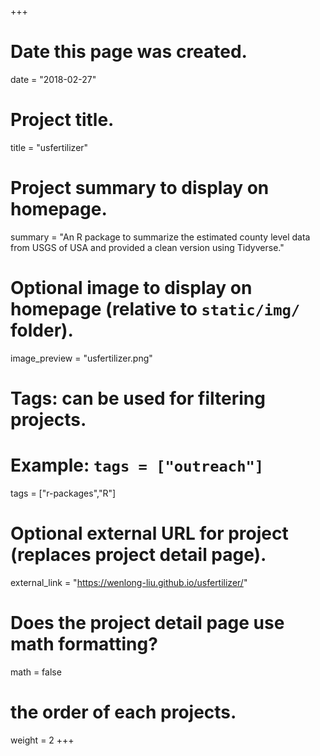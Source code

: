+++
# Date this page was created.
date = "2018-02-27"

# Project title.
title = "usfertilizer"

# Project summary to display on homepage.
summary = "An R package to summarize the estimated county level data from USGS of USA and provided a clean version using Tidyverse."

# Optional image to display on homepage (relative to `static/img/` folder).
image_preview = "usfertilizer.png"

# Tags: can be used for filtering projects.
# Example: `tags = ["outreach"]`
tags = ["r-packages","R"]

# Optional external URL for project (replaces project detail page).
external_link = "https://wenlong-liu.github.io/usfertilizer/"

# Does the project detail page use math formatting?
math = false

# the order of each projects.
weight = 2
+++

